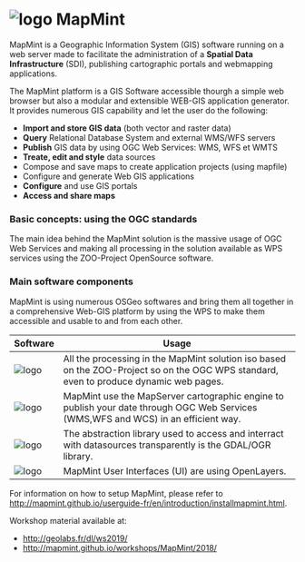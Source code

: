 # ![logo](mapmint-ui/img/mapmint-logo-small.png "MapMint") MapMint

MapMint is a Geographic Information System (GIS) software running on a web server made to facilitate the administration of a <b>Spatial Data Infrastructure</b> (SDI), publishing cartographic portals and webmapping applications.

The MapMint platform is a GIS Software accessible thourgh a simple web browser but also a modular and extensible WEB-GIS application generator. It provides numerous GIS capability and let the user do the following:

 * <b>Import and store GIS data</b> (both vector and raster data)
 * <b>Query</b> Relational Database System and external WMS/WFS servers
 * <b>Publish</b> GIS data by using OGC Web Services: WMS, WFS et WMTS
 * <b>Treate, edit and style</b> data sources
 * Compose and save maps to create application projects (using mapfile)
 * Configure and generate Web GIS applications
 * <b>Configure</b> and use GIS portals
 * <b>Access and share maps</b>

<h3>Basic concepts: using the OGC standards</h3>

The main idea behind the MapMint solution is the massive usage of OGC Web Services and making all processing in the solution available as WPS services using the ZOO-Project OpenSource software.

<h3>Main software components</h3>

MapMint is using numerous OSGeo softwares and bring them all together in a comprehensive Web-GIS platform by using the WPS to make them accessible and usable to and from each other.


 Software |	Usage 
------------- | -------------
 ![logo](https://mapmint.github.io/workshops/MapMint/2014/_images/zoo-logo-green.png) | All the processing in the MapMint solution iso based on the ZOO-Project so on the OGC WPS standard, even to produce dynamic web pages.
 ![logo](https://mapmint.github.io/workshops/MapMint/2014/_images/ms-logo-green.png) | 	MapMint use the MapServer cartographic engine to publish your date through OGC Web Services (WMS,WFS and WCS) in an efficient way.
 ![logo](https://mapmint.github.io/workshops/MapMint/2014/_images/gdal-logo-green.png "GDAL logo") |	The abstraction library used to access and interract with datasources transparently is the GDAL/OGR library.
 ![logo](https://mapmint.github.io/workshops/MapMint/2014/_images/ol-logo-green.png "OpenLayers logo") | 	MapMint User Interfaces (UI) are using OpenLayers. 
 
For information on how to setup MapMint, please refer to http://mapmint.github.io/userguide-fr/en/introduction/installmapmint.html.

Workshop material available at: 
 * http://geolabs.fr/dl/ws2019/
 * http://mapmint.github.io/workshops/MapMint/2018/
